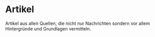 # Artikel

Artikel aus allen Quellen, die nicht nur Nachrichten sondern vor allem Hintergründe und Grundlagen vermitteln. 

